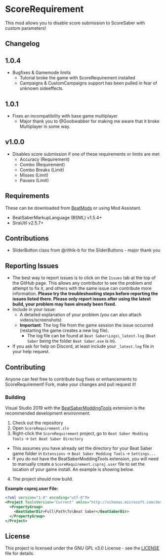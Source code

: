 # ScoreRequirement

This mod allows you to disable score submission to ScoreSaber with custom parameters!
## Changelog

## 1.0.4

* Bugfixes & Gamemode limits
    - Tutorial broke the game with ScoreRequirement installed
    - Campaigns & CustomCampaigns support has been pulled in fear of unknown sideeffects.

## 1.0.1

* Fixes an incompatibility with base game multiplayer
    - Major thank you to @Goobwabber for making me aware that it broke Multiplayer in some way.

## v1.0.0
* Disables score submission if one of these requirements or limits are met
    - Accuracy (Requirement)
    - Combo (Requirement)
    - Combo Breaks (Limit)
    - Misses (Limit)
    - Pauses (Limit)

## Requirements
These can be downloaded from [BeatMods](https://beatmods.com/#/mods) or using Mod Assistant.
* BeatSaberMarkupLanguage (BSML) v1.5.4+
* SiraUtil v2.5.7+

## Contributions
- SliderButton class from @rithik-b for the SliderButtons - major thank you

## Reporting Issues
* The best way to report issues is to click on the `Issues` tab at the top of the GitHub page. This allows any contributor to see the problem and attempt to fix it, and others with the same issue can contribute more information. **Please try the troubleshooting steps before reporting the issues listed there. Please only report issues after using the latest build, your problem may have already been fixed.**
* Include in your issue:
  * A detailed explanation of your problem (you can also attach videos/screenshots)
  * **Important**: The log file from the game session the issue occurred (restarting the game creates a new log file).
    * The log file can be found at `Beat Saber\Logs\_latest.log` (`Beat Saber` being the folder `Beat Saber.exe` is in).
* If you ask for help on Discord, at least include your `_latest.log` file in your help request.

## Contributing
Anyone can feel free to contribute bug fixes or enhancements to ScoreRequirement! Fork, make your changes and pull request it!
### Building
Visual Studio 2019 with the [BeatSaberModdingTools](https://github.com/Zingabopp/BeatSaberModdingTools) extension is the recommended development environment.
1. Check out the repository
2. Open `ScoreRequirement.sln`
3. Right-click the `ScoreRequirement` project, go to `Beat Saber Modding Tools` -> `Set Beat Saber Directory`
  * This assumes you have already set the directory for your Beat Saber game folder in `Extensions` -> `Beat Saber Modding Tools` -> `Settings...`
  * If you do not have the BeatSaberModdingTools extension, you will need to manually create a `ScoreRequirement.csproj.user` file to set the location of your game install. An example is showing below.
4. The project should now build.

**Example csproj.user File:**
```xml
<?xml version="1.0" encoding="utf-8"?>
<Project ToolsVersion="Current" xmlns="http://schemas.microsoft.com/developer/msbuild/2003">
  <PropertyGroup>
    <BeatSaberDir>Full\Path\To\Beat Saber</BeatSaberDir>
  </PropertyGroup>
</Project>
```
## License
This project is licensed under the GNU GPL v3.0 License - see the [LICENSE](LICENSE) file for details.
